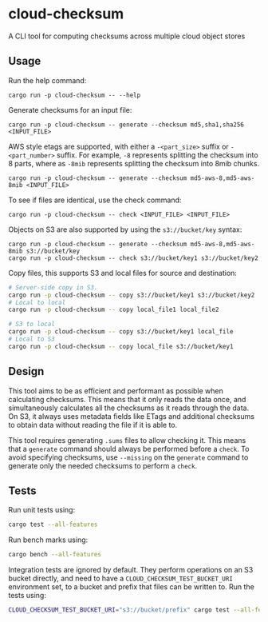 # cloud-checksum
A CLI tool for computing checksums across multiple cloud object stores

## Usage

Run the help command:

```
cargo run -p cloud-checksum -- --help
```

Generate checksums for an input file:

```
cargo run -p cloud-checksum -- generate --checksum md5,sha1,sha256 <INPUT_FILE>
```

AWS style etags are supported, with either a `-<part_size>` suffix or `-<part_number>` suffix.
For example, `-8` represents splitting the checksum into 8 parts, where as `-8mib` represents
splitting the checksum into 8mib chunks.

```
cargo run -p cloud-checksum -- generate --checksum md5-aws-8,md5-aws-8mib <INPUT_FILE>
```

To see if files are identical, use the check command:

```
cargo run -p cloud-checksum -- check <INPUT_FILE> <INPUT_FILE>
```

Objects on S3 are also supported by using the `s3://bucket/key` syntax:

```
cargo run -p cloud-checksum -- generate --checksum md5-aws-8,md5-aws-8mib s3://bucket/key
cargo run -p cloud-checksum -- check s3://bucket/key1 s3://bucket/key2
```

Copy files, this supports S3 and local files for source and destination:

```sh
# Server-side copy in S3.
cargo run -p cloud-checksum -- copy s3://bucket/key1 s3://bucket/key2
# Local to local
cargo run -p cloud-checksum -- copy local_file1 local_file2

# S3 to local
cargo run -p cloud-checksum -- copy s3://bucket/key1 local_file
# Local to S3
cargo run -p cloud-checksum -- copy local_file s3://bucket/key1
```

## Design

This tool aims to be as efficient and performant as possible when calculating checksums. This means that it only
reads the data once, and simultaneously calculates all the checksums as it reads through the data. On S3, it always
uses metadata fields like ETags and additional checksums to obtain data without reading the file if it is able to.

This tool requires generating `.sums` files to allow checking it. This means that a `generate` command should always be
performed before a `check`. To avoid specifying checksums, use `--missing` on the `generate` command to generate only
the needed checksums to perform a `check`.

## Tests

Run unit tests using:

```sh
cargo test --all-features
```

Run bench marks using:

```sh
cargo bench --all-features
```

Integration tests are ignored by default. They perform operations on an S3 bucket directly, and need to have a
`CLOUD_CHECKSUM_TEST_BUCKET_URI` environment set, to a bucket and prefix that files can be written to. Run the tests
using:

```sh
CLOUD_CHECKSUM_TEST_BUCKET_URI="s3://bucket/prefix" cargo test --all-features -- --ignored
```


